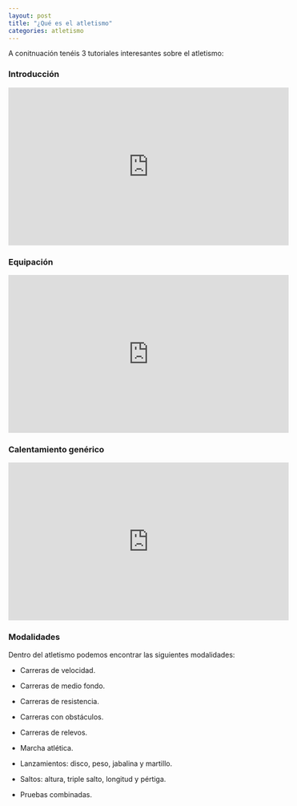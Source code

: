 ```yaml
---
layout: post
title: "¿Qué es el atletismo"
categories: atletismo
---
```


A conitnuación tenéis 3 tutoriales interesantes sobre el atletismo:

### Introducción

 <iframe width="560" height="315" src="https://www.youtube.com/embed/IMiBticEVHI" frameborder="0" allow="accelerometer; autoplay; encrypted-media; gyroscope; picture-in-picture" allowfullscreen></iframe>
 
 
 ### Equipación
 <iframe width="560" height="315" src="https://www.youtube.com/embed/KT6E8oLtrNk" frameborder="0" allow="accelerometer; autoplay; encrypted-media; gyroscope; picture-in-picture" allowfullscreen></iframe>
 
 
 ### Calentamiento genérico
 <iframe width="560" height="315" src="https://www.youtube.com/embed/Ar61ygY8D2w" frameborder="0" allow="accelerometer; autoplay; encrypted-media; gyroscope; picture-in-picture" allowfullscreen></iframe>
 
 ### Modalidades
 
Dentro del atletismo podemos encontrar las siguientes modalidades:

- Carreras de velocidad.

- Carreras de medio fondo.

- Carreras de resistencia.

- Carreras con obstáculos.

- Carreras de relevos.

- Marcha atlética.

- Lanzamientos: disco, peso, jabalina y martillo.

- Saltos: altura, triple salto, longitud y pértiga.

- Pruebas combinadas.
